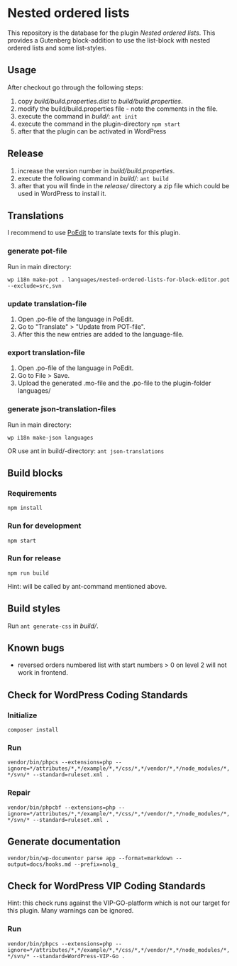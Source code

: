 # Nested ordered lists

This repository is the database for the plugin _Nested ordered lists_. This provides a Gutenberg block-addition to use the list-block with nested ordered lists and some list-styles.

## Usage

After checkout go through the following steps:

1. copy _build/build.properties.dist_ to _build/build.properties_.
2. modify the build/build.properties file - note the comments in the file.
3. execute the command in _build/_: `ant init`
4. execute the command in the plugin-directory `npm start`
5. after that the plugin can be activated in WordPress

## Release

1. increase the version number in _build/build.properties_.
2. execute the following command in _build/_: `ant build`
3. after that you will finde in the _release/_ directory a zip file which could be used in WordPress to install it.

## Translations

I recommend to use [PoEdit](https://poedit.net/) to translate texts for this plugin.

### generate pot-file

Run in main directory:

`wp i18n make-pot . languages/nested-ordered-lists-for-block-editor.pot --exclude=src,svn`

### update translation-file

1. Open .po-file of the language in PoEdit.
2. Go to "Translate" > "Update from POT-file".
3. After this the new entries are added to the language-file.

### export translation-file

1. Open .po-file of the language in PoEdit.
2. Go to File > Save.
3. Upload the generated .mo-file and the .po-file to the plugin-folder languages/

### generate json-translation-files

Run in main directory:

`wp i18n make-json languages`

OR use ant in build/-directory: `ant json-translations`

## Build blocks

### Requirements

`npm install`

### Run for development

`npm start`

### Run for release

`npm run build`

Hint: will be called by ant-command mentioned above.

## Build styles

Run `ant generate-css` in _build/_.

## Known bugs

* reversed orders numbered list with start numbers > 0 on level 2 will not work in frontend.

## Check for WordPress Coding Standards

### Initialize

`composer install`

### Run

`vendor/bin/phpcs --extensions=php --ignore=*/attributes/*,*/example/*,*/css/*,*/vendor/*,*/node_modules/*,*/svn/* --standard=ruleset.xml .`

### Repair

`vendor/bin/phpcbf --extensions=php --ignore=*/attributes/*,*/example/*,*/css/*,*/vendor/*,*/node_modules/*,*/svn/* --standard=ruleset.xml .`

## Generate documentation

`vendor/bin/wp-documentor parse app --format=markdown --output=docs/hooks.md --prefix=nolg_`

## Check for WordPress VIP Coding Standards

Hint: this check runs against the VIP-GO-platform which is not our target for this plugin. Many warnings can be ignored.

### Run

`vendor/bin/phpcs --extensions=php --ignore=*/attributes/*,*/example/*,*/css/*,*/vendor/*,*/node_modules/*,*/svn/* --standard=WordPress-VIP-Go .`
